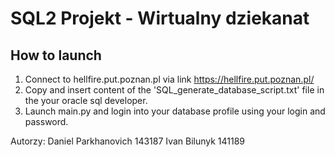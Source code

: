 # SQL2 Projekt - Wirtualny dziekanat
## How to launch
1) Connect to hellfire.put.poznan.pl via link https://hellfire.put.poznan.pl/
2) Copy and insert content of the 'SQL_generate_database_script.txt' file in the your oracle sql developer.
3) Launch main.py and login into your database profile using your login and password.

Autorzy:
Daniel Parkhanovich 143187
Ivan Bilunyk 141189

